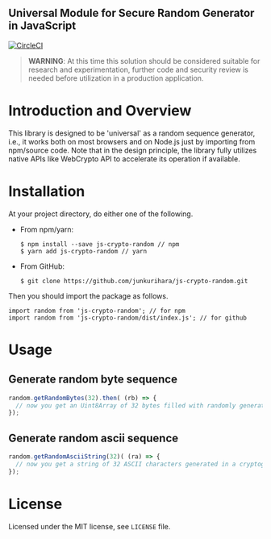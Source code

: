 Universal Module for Secure Random Generator in JavaScript
--
[![CircleCI](https://circleci.com/gh/junkurihara/js-crypto-random.svg?style=svg)](https://circleci.com/gh/junkurihara/js-crypto-random)

> **WARNING**: At this time this solution should be considered suitable for research and experimentation, further code and security review is needed before utilization in a production application.

# Introduction and Overview
This library is designed to be 'universal' as a random sequence generator, i.e., it works both on most browsers and on Node.js just by importing from npm/source code. Note that in the design principle, the library fully utilizes native APIs like WebCrypto API to accelerate its operation if available. 

# Installation
At your project directory, do either one of the following.

- From npm/yarn:
  ```shell
  $ npm install --save js-crypto-random // npm
  $ yarn add js-crypto-random // yarn
  ```
- From GitHub:
  ```shell
  $ git clone https://github.com/junkurihara/js-crypto-random.git
  ```

Then you should import the package as follows.
```shell
import random from 'js-crypto-random'; // for npm
import random from 'js-crypto-random/dist/index.js'; // for github
```
  
# Usage
## Generate random byte sequence
```javascript
random.getRandomBytes(32).then( (rb) => {
  // now you get an Uint8Array of 32 bytes filled with randomly generated values
});
```

## Generate random ascii sequence
```javascript
random.getRandomAsciiString(32)( (ra) => {
  // now you get a string of 32 ASCII characters generated in a cryptographically random manner
});
```

# License
Licensed under the MIT license, see `LICENSE` file.